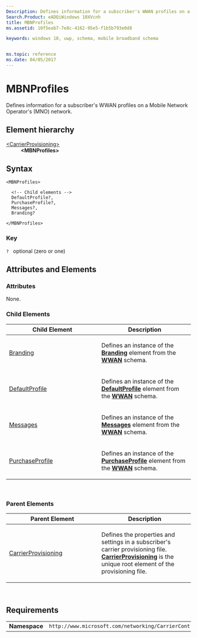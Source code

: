 ```yaml
---
Description: Defines information for a subscriber's WWAN profiles on a Mobile Network Operator's (MNO) network.
Search.Product: eADQiWindows 10XVcnh
title: MBNProfiles
ms.assetid: 10f5eab7-7e8c-4162-95e5-f1b5b793e0d8

keywords: windows 10, uwp, schema, mobile broadband schema


ms.topic: reference
ms.date: 04/05/2017
---
```


# MBNProfiles


Defines information for a subscriber's WWAN profiles on a Mobile Network Operator's (MNO) network.

## Element hierarchy

<dl>
<dt><a href="element-carrierprovisioning.md">&lt;CarrierProvisioning&gt;</a></dt>
<dd><b>&lt;MBNProfiles&gt;</b></dd>
</dl>

## Syntax

``` syntax
<MBNProfiles>

  <!-- Child elements -->
  DefaultProfile?,
  PurchaseProfile?,
  Messages?,
  Branding?

</MBNProfiles>
```

### Key

`?`   optional (zero or one)

## Attributes and Elements


### Attributes

None.

### Child Elements

<table>
<colgroup>
<col width="50%" />
<col width="50%" />
</colgroup>
<thead>
<tr class="header">
<th>Child Element</th>
<th>Description</th>
</tr>
</thead>
<tbody>
<tr class="odd">
<td><a href="element-branding.md">Branding</a> </td>
<td><p>Defines an instance of the <a href="https://msdn.microsoft.com/library/windows/apps/hh868446"><strong>Branding</strong></a>  element from the <a href="https://msdn.microsoft.com/library/windows/apps/hh868486"><strong>WWAN</strong></a> schema.</p></td>
</tr>
<tr class="even">
<td><a href="element-defaultprofile.md">DefaultProfile</a> </td>
<td><p>Defines an instance of the <a href="https://msdn.microsoft.com/library/windows/apps/hh868453"><strong>DefaultProfile</strong></a>  element from the <a href="https://msdn.microsoft.com/library/windows/apps/hh868486"><strong>WWAN</strong></a> schema.</p></td>
</tr>
<tr class="odd">
<td><a href="element-messages.md">Messages</a> </td>
<td><p>Defines an instance of the <a href="https://msdn.microsoft.com/library/windows/apps/hh868462"><strong>Messages</strong></a>  element from the <a href="https://msdn.microsoft.com/library/windows/apps/hh868486"><strong>WWAN</strong></a> schema.</p></td>
</tr>
<tr class="even">
<td><a href="element-purchaseprofile.md">PurchaseProfile</a> </td>
<td><p>Defines an instance of the <a href="https://msdn.microsoft.com/library/windows/apps/hh868470"><strong>PurchaseProfile</strong></a>  element from the <a href="https://msdn.microsoft.com/library/windows/apps/hh868486"><strong>WWAN</strong></a> schema.</p></td>
</tr>
</tbody>
</table>

 

### Parent Elements

<table>
<colgroup>
<col width="50%" />
<col width="50%" />
</colgroup>
<thead>
<tr class="header">
<th>Parent Element</th>
<th>Description</th>
</tr>
</thead>
<tbody>
<tr class="odd">
<td><a href="element-carrierprovisioning.md">CarrierProvisioning</a> </td>
<td><p>Defines the properties and settings in a subscriber's carrier provisioning file. <a href="element-carrierprovisioning.md"><strong>CarrierProvisioning</strong></a>  is the unique root element of the provisioning file.</p></td>
</tr>
</tbody>
</table>

 

## Requirements

|          |         |
|----------|--------------|
| **Namespace** | `http://www.microsoft.com/networking/CarrierControl/v1` |

 

 



